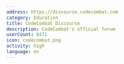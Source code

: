 ```yaml
---
address: https://discourse.codecombat.com
category: Education
title: CodeCombat Discourse
description: CodeCombat's official forum
userCount: 8471
icon: codecombat.png
activity: high
language: en
---
```

